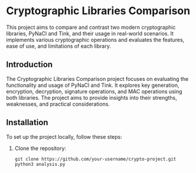 # Cryptographic Libraries Comparison

This project aims to compare and contrast two modern cryptographic libraries, PyNaCl and Tink, and their usage in real-world scenarios. It implements various cryptographic operations and evaluates the features, ease of use, and limitations of each library.

## Introduction

The Cryptographic Libraries Comparison project focuses on evaluating the functionality and usage of PyNaCl and Tink. It explores key generation, encryption, decryption, signature operations, and MAC operations using both libraries. The project aims to provide insights into their strengths, weaknesses, and practical considerations.

## Installation

To set up the project locally, follow these steps:

1. Clone the repository:
   ```shell
   git clone https://github.com/your-username/crypto-project.git
   python3 analysis.py
